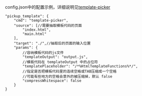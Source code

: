 config.json中的配置示例，详细说明见[template-picker](https://github.com/iazrael/template-picker)

	"pickup_template": {
		"cmd": "template-picker",
		"source": [//需要抽取模板代码的页面
			"index.html",
			"main.html"
		],
		"target": "./",//抽取后的页面的输入位置
		"params": {
			//容纳模板代码的js文件
			"templateOutput": "output.js",
			//模板代码在 templateOutput 中的占位符
			"templatePlaceholder": "/*%HtmlTemplateFunctions%*/",
			//指定是否把模板代码里的连续空格或TAB压缩成一个空格
			//可能有些地方的空格会意外的被压缩掉，默认 false
			"compressWhitespace": false
		}
	}
